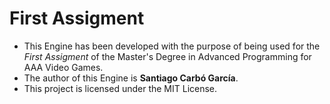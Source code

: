 # First Assigment
- This Engine has been developed with the purpose of being used for the *First Assigment* of the Master's Degree in Advanced Programming for AAA Video Games.
- The author of this Engine is **Santiago Carbó García**.
- This project is licensed under the MIT License.
